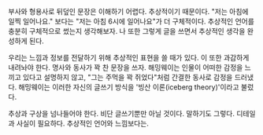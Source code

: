 부사와 형용사로 뒤덮인 문장은 이해하기 어렵다. 추상적이기 때문이다. "저는 아침에 일찍 일어나요." 보다는 "저는 아침 6시에 일어나요"가 더 구체적이다. 추상적인 언어를 충분히 구체적으로 썼는지 생각해보자. 나 또한 그렇게 글을 쓰면서 추상적인 생각을 완성하게 된다.

우리는 느낌과 정보를 전달하기 위해 추상적인 표현을 쓸 때가 있다. 이 또한 과감하게 내려놔야 한다. 명사와 동사가 꽉 찬 문장을 쓰자. 해밍웨이는 인물이 어떠한 감정을 느끼고 있다고 설명하지 않고, "그는 주먹을 꽉 쥐었다"처럼 간결한 동사로 감정을 드러냈다. 해밍웨이는 이러한 자신의 글쓰기 방식을 '빙산 이론(iceberg theory)'이라고 불렀다.

추상과 구상을 넘나들어야 한다. 비단 글쓰기뿐만 아닐 것이다. 말하기도 그렇다. 디테일과 사실이 필요하다. 추상적인 언어와 느낌보다는.